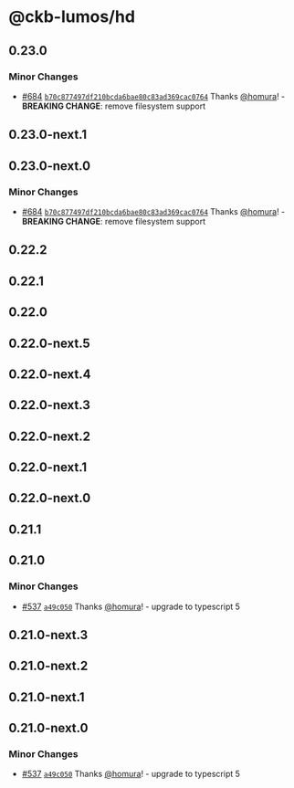 # @ckb-lumos/hd

## 0.23.0

### Minor Changes

- [#684](https://github.com/ckb-js/lumos/pull/684) [`b70c877497df210bcda6bae80c83ad369cac0764`](https://github.com/ckb-js/lumos/commit/b70c877497df210bcda6bae80c83ad369cac0764) Thanks [@homura](https://github.com/homura)! - **BREAKING CHANGE**: remove filesystem support

## 0.23.0-next.1

## 0.23.0-next.0

### Minor Changes

- [#684](https://github.com/ckb-js/lumos/pull/684) [`b70c877497df210bcda6bae80c83ad369cac0764`](https://github.com/ckb-js/lumos/commit/b70c877497df210bcda6bae80c83ad369cac0764) Thanks [@homura](https://github.com/homura)! - **BREAKING CHANGE**: remove filesystem support

## 0.22.2

## 0.22.1

## 0.22.0

## 0.22.0-next.5

## 0.22.0-next.4

## 0.22.0-next.3

## 0.22.0-next.2

## 0.22.0-next.1

## 0.22.0-next.0

## 0.21.1

## 0.21.0

### Minor Changes

- [#537](https://github.com/ckb-js/lumos/pull/537) [`a49c050`](https://github.com/ckb-js/lumos/commit/a49c050806de8b4c8d5e490fd36022c31382c98c) Thanks [@homura](https://github.com/homura)! - upgrade to typescript 5

## 0.21.0-next.3

## 0.21.0-next.2

## 0.21.0-next.1

## 0.21.0-next.0

### Minor Changes

- [#537](https://github.com/ckb-js/lumos/pull/537) [`a49c050`](https://github.com/ckb-js/lumos/commit/a49c050806de8b4c8d5e490fd36022c31382c98c) Thanks [@homura](https://github.com/homura)! - upgrade to typescript 5
